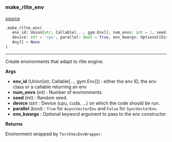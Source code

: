 #


### make_rllte_env
[source](https://github.com/RLE-Foundation/rllte/blob/main/rllte/env/utils.py/#L36)
```python
.make_rllte_env(
   env_id: Union[str, Callable[..., gym.Env]], num_envs: int = 1, seed: int = 1,
   device: str = 'cpu', parallel: bool = True, env_kwargs: Optional[Dict[str,
   Any]] = None
)
```

---
Create environments that adapt to rllte engine.


**Args**

* **env_id** (Union[str, Callable[..., gym.Env]]) : either the env ID, the env class or a callable returning an env
* **num_envs** (int) : Number of environments.
* **seed** (int) : Random seed.
* **device** (str) : Device (cpu, cuda, ...) on which the code should be run.
* **parallel** (bool) : `True` for `AsyncVectorEnv` and `False` for `SyncVectorEnv`.
* **env_kwargs**  : Optional keyword argument to pass to the env constructor


**Returns**

Environment wrapped by `TorchVecEnvWrapper`.
